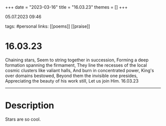 +++
date = "2023-03-16"
title = "16.03.23"
themes = []
+++

05.07.2023 09:46

tags: #personal
links: [[poems]] [[praise]]

# 16.03.23
Chaining stars,
Seem to string together in succession,
Forming a deep formation spanning the firmament,
They line the recesses of the local cosmic clusters like valiant halls,
And burn in concentrated power,
King's over domains bestowed,
Beyond them the invisible one presides,
Appreciating the beauty of his work still,
Let us join Him.
16.03.23

---
# Description
Stars are so cool.
